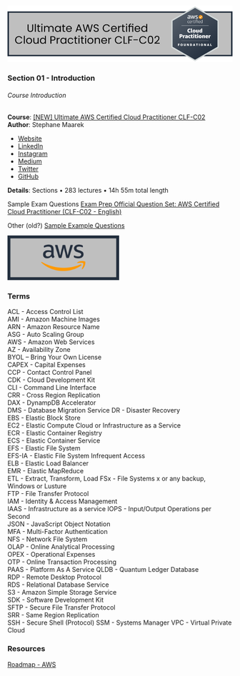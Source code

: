 ![AWS-banner](Data/Images/AWS-Certified-Cloud-Practitioner-CLF-C02-Banner.png)
<!--
### Ultimate AWS Certified Cloud Practitioner CLF-C02
-->
### Section 01 - Introduction

###### Course Introduction
**Course**: [[NEW] Ultimate AWS Certified Cloud Practitioner CLF-C02](https://www.udemy.com/course/aws-certified-cloud-practitioner-new/)  
**Author**: Stephane Maarek  
- [Website](https://www.stephanemaarek.com/)  
- [LinkedIn](https://www.linkedin.com/in/stephanemaarek)  
- [Instagram](https://Instagram.com/stephanemaarek)  
- [Medium](https://medium.com/@stephane.maarek)  
- [Twitter](https://twitter.com/stephanemaarek)  
- [GitHub](https://github.com/simplesteph)

**Details**: Sections • 283 lectures • 14h 55m total length

Sample Exam Questions [
Exam Prep Official Question Set: AWS Certified Cloud Practitioner (CLF-C02 - English)](https://explore.skillbuilder.aws/learn/course/external/view/elearning/14050/aws-certified-cloud-practioner-official-practice-question-set-clf-c02-english)

Other (old?) [Sample Example Questions](https://d1.awsstatic.com/training-and-certification/docs-cloud-practitioner/AWS-Certified-Cloud-Practitioner_Sample-Questions.pdf)

![AWS-banner](Data/Images/AWS-Certified-Cloud-Practitioner-CLF-C02-ImageLink.png)

### Terms
ACL - Access Control List  
AMI - Amazon Machine Images  
ARN - Amazon Resource Name  
ASG - Auto Scaling Group  
AWS - Amazon Web Services  
AZ - Availability Zone  
BYOL – Bring Your Own License  
CAPEX - Capital Expenses  
CCP - Contact Control Panel  
CDK - Cloud Development Kit  
CLI - Command Line Interface  
CRR - Cross Region Replication  
DAX - DynampDB Accelerator  
DMS - Database Migration Service
DR - Disaster Recovery  
EBS - Elastic Block Store  
EC2 - Elastic Compute Cloud or Infrastructure as a Service  
ECR - Elastic Container Registry  
ECS - Elastic Container Service  
EFS - Elastic File System  
EFS-IA - Elastic File System Infrequent Access  
ELB - Elastic Load Balancer  
EMR - Elastic MapReduce  
ETL - Extract, Transform, Load
FSx - File Systems x or any backup, Windows or Lusture  
FTP - File Transfer Protocol  
IAM - Identity & Access Management  
IAAS - Infrastructure as a service
IOPS - Input/Output Operations per Second  
JSON - JavaScript Object Notation  
MFA - Multi-Factor Authentication  
NFS - Network File System  
OLAP - Online Analytical Processing  
OPEX - Operational Expenses  
OTP - Online Transaction Processing  
PAAS - Platform As A Service
QLDB - Quantum Ledger Database  
RDP - Remote Desktop Protocol  
RDS - Relational Database Service  
S3 - Amazon Simple Storage Service  
SDK - Software Development Kit  
SFTP - Secure File Transfer Protocol  
SRR - Same Region Replication  
SSH - Secure Shell (Protocol)
SSM - Systems Manager
VPC - Virtual Private Cloud  

### Resources

[Roadmap - AWS](https://roadmap.sh/aws)
